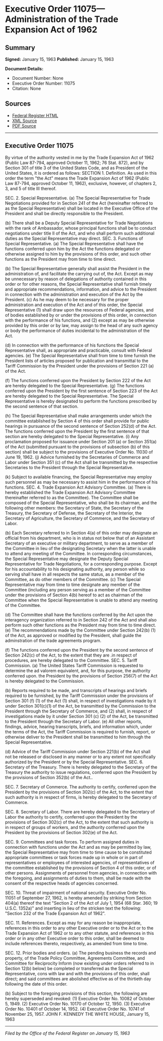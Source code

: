 # Executive Order 11075—Administration of the Trade Expansion Act of 1962

## Summary

**Signed:** January 15, 1963
**Published:** January 15, 1963

**Document Details:**
- Document Number: None
- Executive Order Number: 11075
- Citation: None

## Sources
- [Federal Register HTML](https://www.presidency.ucsb.edu/documents/executive-order-11075-administration-the-trade-expansion-act-1962)
- [XML Source](None)
- [PDF Source](None)

---

## Executive Order 11075

By virtue of the authority vested in me by the Trade Expansion Act of 1962 (Public Law 87-794, approved October 11, 1962; 76 Stat. 872), and by Section 301 of title 3 of the United States Code, and as President of the United States, it is ordered as follows:
SECTION 1. Definition. As used in this order the term "the Act" means the Trade Expansion Act of 1962 (Public Law 87-794, approved October 11, 1962), exclusive, however, of chapters 2, 3, and 5 of title III thereof.

SEC. 2. Special Representative. (a) The Special Representative for Trade Negotiations provided for in Section 241 of the Act (hereinafter referred to as the Special Representative) shall be located in the Executive Office of the President and shall be directly responsible to the President.

(b) There shall be a Deputy Special Representative for Trade Negotiations with the rank of Ambassador, whose principal functions shall be to conduct negotiations under title II of the Act, and who shall perform such additional duties as the Special Representative may direct.
SEC. 3. Functions of Special Representative. (a) The Special Representative shall have the functions conferred upon him by the Act the functions delegated or otherwise assigned to him by the provisions of this order, and such other functions as the President may from time to time direct.

(b) The Special Representative generally shall assist the President in the administration of, and facilitate the carrying out of, the Act. Except as may be unnecessary by reason of delegations of authority contained in this order or for other reasons, the Special Representative shall furnish timely and appropriate recommendations, information, and advice to the President in connection with the administration and execution of the Act by the President.
(c) As he may deem to be necessary for the proper administration and execution of the Act and of this order, the Special Representative (1) shall draw upon the resources of Federal agencies, and of bodies established by or under the provisions of this order, in connection with the performance of his functions, and (2) except as may be otherwise provided by this order or by law, may assign to the head of any such agency or body the performance of duties incidental to the administration of the Act.

(d) In connection with the performance of his functions the Special Representative shall, as appropriate and practicable, consult with Federal agencies.
(e) The Special Representative shall from time to time furnish the President lists of articles proposed for publication and transmittal to the Tariff Commission by the President under the provisions of Section 221 (a) of the Act.

(f) The functions conferred upon the President by Section 222 of the Act are hereby delegated to the Special Representative.
(g) The functions conferred upon the President by the first sentence of Section 223 of the Act are hereby delegated to the Special Representative. The Special Representative is hereby designated to perform the functions prescribed by the second sentence of that section.

(h) The Special Representative shall make arrangements under which the committee established by Section 4 of this order shall provide for public hearings in pursuance of the second sentence of Section 252(d) of the Act. The functions conferred upon the President by the first sentence of that section are hereby delegated to the Special Representative.
    (i) Any proclamation proposed for issuance under Section 201 (a) or Section 351(a) of the Act (submitted pursuant to the provisions of subsection (b) of this section) shall be subject to the provisions of Executive Order No. 11030 of June 19, 1962.
(j) Advice furnished by the Secretaries of Commerce and Labor under Section 351 (c) of the Act shall be transmitted by the respective Secretaries to the President through the Special Representative.

(k) Subject to available financing, the Special Representative may employ such personnel as may be necessary to assist him in the performance of his functions.
SEC. 4. Trade Expansion Act Advisory Committee. (a) There is hereby established the Trade Expansion Act Advisory Committee thereinafter referred to as the Committee). The Committee shall be composed of the Special Representative, who shall be its chairman, and the following other members: the Secretary of State, the Secretary of the Treasury, the Secretary of Defense, the Secretary of the Interior, the Secretary of Agriculture, the Secretary of Commerce, and the Secretary of Labor.

(b) Each Secretary referred to in Section 4(a) of this order may designate an official from his department, who is in status not below that of an Assistant Secretary of an executive or military department, to serve as a member of the Committee in lieu of the designating Secretary when the latter is unable to attend any meeting of the Committee. In corresponding circumstances, the Special Representative may designate the Deputy Special Representative for Trade Negotiations, for a corresponding purpose. Except for his accountability to his designating authority, any person while so serving shall have in all respects the same status, as a member of the Committee, as do other members of the Committee.
(c) The Special Representative may from time to time designate any member of the Committee (including any person serving as a member of the Committee under the provisions of Section 4(b) hereof to act as chairman of the Committee when the Special Representative is unable to attend any meeting of the Committee.

(d) The Committee shall have the functions conferred by the Act upon the interagency organization referred to in Section 242 of the Act and shall also perform such other functions as the President may from time to time direct.
(e) The recommendations made by the Committee under Section 242(b) (1) of the Act, as approved or modified by the President, shall guide the adminstration of the trade agreements program.

(f) The functions conferred upon the President by the second sentence of Section 242(c) of the Act, to the extent that they are .in respect of procedures, are hereby delegated to the Committee.
SEC. 5. Tariff Commission. (a) The United States Tariff Commission is requested to determine the ad valorem equivalent, and, for this purpose, the authority conferred upon. the President by the provisions of Section 256(7) of the Act is hereby delegated to the Commission.

(b) Reports required to be made, and transcripts of hearings and briefs required to be furnished, by the Tariff Commission under the provisions of Section 301 (f) (1) of the Act (1) shall, in respect of investigations made by it under Section 301(c)(1) of the Act, be transmitted by the Commission to the President through the Secretary of Commerce, and (2) shall, in respect of investigations made by it under Section 301 (c) (2) of the Act, be transmitted to the President through the Secretary of Labor.
(e) All other reports, findings, advice, hearing transcripts, briefs, and information which, under the terms of the Act, the Tariff Commission is required to furnish, report, or otherwise deliver to the President shall be transmitted to him through the Special Representative.

(d) Advice of the Tariff Commission under Section 221(b) of the Act shall not be released or disclosed in any manner or to any extent not specifically authorized by the President or by the Special Representative.
SEC. 6. Secretary of the Treasury. There is hereby delegated to the Secretary of the Treasury the authority to issue regulations, conferred upon the President by the provisions of Section 352(b) of the Act..

SEC. 7. Secretary of Conmerce. The authority to certify, conferred upon the President by the provisions of Section 302(c) of the Act, to the extent that such authority is in respect of firms, is hereby delegated to the Secretary of Commerce.

SEC. 8. Secretary of Labor. There are hereby delegated to the Secretary of Labor the authority to certify, conferred upon the President by the provisions of Section 302(c) of the Act, to the extent that such authority is in respect of groups of workers, and the authority conferred upon the President by the provisions of Section 302(e) of the Act.

SEC. 9. Committees and task forces. To perform assigned duties in connection with functions under the Act and as may be permitted by law, the Special Representative may from time to time cause to be constituted appropriate committees or task forces made up in whole or in part of representatives or employees of interested agencies, of representatives of the committee established by the provisions of Section 4 of this order, or of other persons. Assignments of personnel from agencies, in connection with the foregoing, and assignments of duties to them, shall be made with the consent of the respective heads of agencies concerned.

SEC. 10. Threat of impairment of national security. Executive Order No. 11051 of September 27, 1962, is hereby amended by striking from Section 404(a) thereof the text "Section 2 of the Act of July 1, 1954 (68 Star. 360; 19 U.S.C. 1352a)" and inserting in lieu of the stricken text the following: "Section 232 of the Trade Expansion Act of 1962".

SEC. 11. References. Except as may for any reason be inappropriate, references in this order to any other Executive order or to the Act or to the Trade Expansion Act of 1962 or to any other statute, and references in this order or in any other Executive order to this order, shall be deemed to include references thereto, respectively, as amended from time to time.

SEC. 12. Prior bodies and orders. (a) The pending business the records and property, of the Trade Policy Committee, Agreements Committee, and Committee for Reciprocity Inform (now existing under orders referred to in Section 12(b) below) be completed or transferred as the Special Representative, cons with law and with the provisions of this order, shall direct; and said committees are abolished effective as of the thirtieth day following the date of this order.

(b) Subject to the foregoing provisions of this section, the following are hereby superseded and revoked:
    (1) Executive Order No. 10082 of October 5, 1949.
    (2) Executive Order No. 10170 of October 12, 1950.
    (3) Executive Order No. 10401 of October 14, 1952.
    (4) Executive Order No. 10741 of November 25, 1957.
JOHN F. KENNEDY
THE WHITE HOUSE,
January 15, 1963

---

*Filed by the Office of the Federal Register on January 15, 1963*
